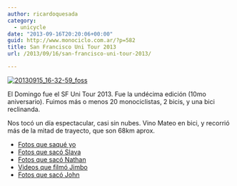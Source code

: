 ```yaml
---
author: ricardoquesada
category:
  - unicycle
date: "2013-09-16T20:20:06+00:00"
guid: http://www.monociclo.com.ar/?p=582
title: San Francisco Uni Tour 2013
url: /2013/09/16/san-francisco-uni-tour-2013/

---
```

[![20130915_16-32-59_foss](http://www.monociclo.com.ar/blog/wp-content/uploads/2013/09/20130915_16-32-59_foss-1024x767.jpg)](http://www.monociclo.com.ar/blog/wp-content/uploads/2013/09/20130915_16-32-59_foss.jpg)

El Domingo fue el SF Uni Tour 2013. Fue la undécima edición (10mo aniversario). Fuimos más o menos 20 monociclistas, 2 bicis, y una bici reclinanda.

Nos tocó un día espectacular, casi sin nubes. Vino Mateo en bici, y recorrió más de la mitad de trayecto, que son 68km aprox.

- [Fotos que saqué yo](https://photos.app.goo.gl/XdtA5nN2JEbLVY6o9)
- [Fotos que sacó Slava](https://drive.google.com/folderview?id=0B6IRc4T4emvGRGV0UTFkV0lQNEk&usp=sharing)
- [Fotos que sacó Nathan](http://nhoover.smugmug.com/Unicycling/Coker-Rides/11th-Annual-SF-Uni-Tour-2013)
- [Videos que filmó Jimbo](https://www.youtube.com/watch?v=e0xyDi6ifG4&list=PLVHLAiwfRzlVC8_X-sG9gvqcpDKKWHUqr)
- [Fotos que sacó John](http://gallery.unicycling.com/Unicycling/Group-Rides/2013-San-Francisco-Uni-Tour/)
